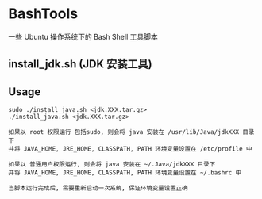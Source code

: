 # BashTools
一些 Ubuntu 操作系统下的 Bash Shell 工具脚本

## install_jdk.sh (JDK 安装工具)

## Usage
```
sudo ./install_java.sh <jdk.XXX.tar.gz>
./install_java.sh <jdk.XXX.tar.gz>

如果以 root 权限运行 包括sudo, 则会将 java 安装在 /usr/lib/Java/jdkXXX 目录下
并将 JAVA_HOME, JRE_HOME, CLASSPATH, PATH 环境变量设置在 /etc/profile 中

如果以 普通用户权限运行, 则会将 java 安装在 ~/.Java/jdkXXX 目录下
并将 JAVA_HOME, JRE_HOME, CLASSPATH, PATH 环境变量设置在 ~/.bashrc 中

当脚本运行完成后, 需要重新启动一次系统, 保证环境变量设置正确
```

